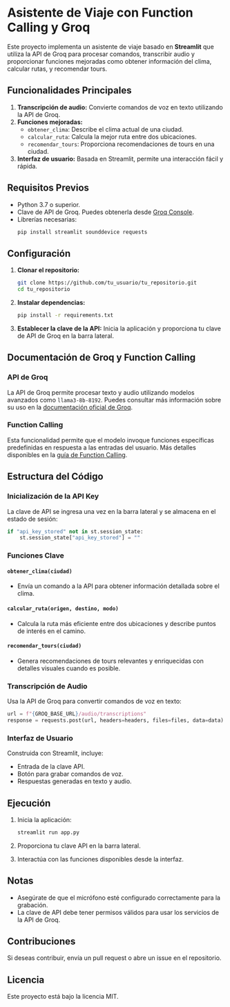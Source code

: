 # Asistente de Viaje con Function Calling y Groq

Este proyecto implementa un asistente de viaje basado en **Streamlit** que utiliza la API de Groq para procesar comandos, transcribir audio y proporcionar funciones mejoradas como obtener información del clima, calcular rutas, y recomendar tours.

## Funcionalidades Principales

1. **Transcripción de audio:** Convierte comandos de voz en texto utilizando la API de Groq.
2. **Funciones mejoradas:**
    - `obtener_clima`: Describe el clima actual de una ciudad.
    - `calcular_ruta`: Calcula la mejor ruta entre dos ubicaciones.
    - `recomendar_tours`: Proporciona recomendaciones de tours en una ciudad.
3. **Interfaz de usuario:** Basada en Streamlit, permite una interacción fácil y rápida.

## Requisitos Previos

- Python 3.7 o superior.
- Clave de API de Groq. Puedes obtenerla desde [Groq Console](https://console.groq.com).
- Librerías necesarias:
  ```bash
  pip install streamlit sounddevice requests
  ```

## Configuración

1. **Clonar el repositorio:**
   ```bash
   git clone https://github.com/tu_usuario/tu_repositorio.git
   cd tu_repositorio
   ```

2. **Instalar dependencias:**
   ```bash
   pip install -r requirements.txt
   ```

3. **Establecer la clave de la API:**
   Inicia la aplicación y proporciona tu clave de API de Groq en la barra lateral.

## Documentación de Groq y Function Calling

### API de Groq
La API de Groq permite procesar texto y audio utilizando modelos avanzados como `llama3-8b-8192`. Puedes consultar más información sobre su uso en la [documentación oficial de Groq](https://console.groq.com/docs).

### Function Calling
Esta funcionalidad permite que el modelo invoque funciones específicas predefinidas en respuesta a las entradas del usuario. Más detalles disponibles en la [guía de Function Calling](https://console.groq.com/docs/tool-use).

## Estructura del Código

### Inicialización de la API Key

La clave de API se ingresa una vez en la barra lateral y se almacena en el estado de sesión:
```python
if "api_key_stored" not in st.session_state:
    st.session_state["api_key_stored"] = ""
```

### Funciones Clave

#### `obtener_clima(ciudad)`
- Envía un comando a la API para obtener información detallada sobre el clima.

#### `calcular_ruta(origen, destino, modo)`
- Calcula la ruta más eficiente entre dos ubicaciones y describe puntos de interés en el camino.

#### `recomendar_tours(ciudad)`
- Genera recomendaciones de tours relevantes y enriquecidas con detalles visuales cuando es posible.

### Transcripción de Audio

Usa la API de Groq para convertir comandos de voz en texto:
```python
url = f"{GROQ_BASE_URL}/audio/transcriptions"
response = requests.post(url, headers=headers, files=files, data=data)
```

### Interfaz de Usuario

Construida con Streamlit, incluye:
- Entrada de la clave API.
- Botón para grabar comandos de voz.
- Respuestas generadas en texto y audio.

## Ejecución

1. Inicia la aplicación:
   ```bash
   streamlit run app.py
   ```

2. Proporciona tu clave API en la barra lateral.
3. Interactúa con las funciones disponibles desde la interfaz.

## Notas

- Asegúrate de que el micrófono esté configurado correctamente para la grabación.
- La clave de API debe tener permisos válidos para usar los servicios de la API de Groq.

## Contribuciones

Si deseas contribuir, envía un pull request o abre un issue en el repositorio.

## Licencia

Este proyecto está bajo la licencia MIT.

